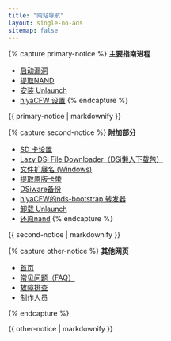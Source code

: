 ```yaml
---
title: "网站导航"
layout: single-no-ads
sitemap: false
---
```


{% capture primary-notice %}
**主要指南进程**

+ [启动漏洞](launching-the-exploit)
+ [提取NAND](dumping-nand)
+ [安装 Unlaunch](installing-unlaunch)
+ [hiyaCFW 设置](hiyacfw-setup)
{% endcapture %}
<div class="notice--primary">{{ primary-notice | markdownify }}</div>

{% capture second-notice %}
**附加部分**

+ [SD 卡设置](sd-card-setup)
+ [Lazy DSi File Downloader（DSi懒人下载包）](/lazy-dsi-downloader)
+ [文件扩展名 (Windows)](file-extensions-%28windows%29)
+ [提取原版卡带](dumping-cartridges)
+ [DSiware备份](dsiware-backups)
+ [hiyaCFW的nds-bootstrap 转发器](nds-bootstrap-forwarders)
+ [卸载 Unlaunch](uninstalling-unlaunch)
+ [还原nand](restoring-nand)
{% endcapture %}
<div class="notice--info">{{ second-notice | markdownify }}</div>

{% capture other-notice %}
**其他网页**

+ [首页](home)
+ [常见问题（FAQ）](faq)
+ [故障排查](troubleshooting)
+ [制作人员](credits)

{% endcapture %}
<div class="notice">{{ other-notice | markdownify }}</div>
